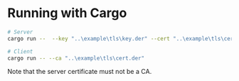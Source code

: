 # Running with Cargo
```bash
# Server
cargo run --  --key "..\example\tls\key.der" --cert "..\example\tls\cert.der"

# Client
cargo run -- --ca "..\example\tls\cert.der"

```

Note that the server certificate must not be a CA.